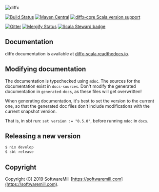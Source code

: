 ![diffx](https://github.com/softwaremill/diffx/raw/master/banner.png)

[![Build Status](https://img.shields.io/github/workflow/status/softwaremill/diffx/CI/master)](https://github.com/softwaremill/diffx/actions)
[![Maven Central](https://maven-badges.herokuapp.com/maven-central/com.softwaremill.diffx/diffx-core_2.13/badge.svg)](https://search.maven.org/search?q=g:com.softwaremill.diffx)
[![diffx-core Scala version support](https://index.scala-lang.org/softwaremill/diffx/diffx-core/latest-by-scala-version.svg)](https://index.scala-lang.org/softwaremill/diffx/diffx-core)


[![Gitter](https://badges.gitter.im/softwaremill/diffx.svg)](https://gitter.im/softwaremill/diffx?utm_source=badge&utm_medium=badge&utm_campaign=pr-badge)
[![Mergify Status](https://img.shields.io/endpoint.svg?url=https://gh.mergify.io/badges/softwaremill/diffx&style=flat)](https://mergify.io)
[![Scala Steward badge](https://img.shields.io/badge/Scala_Steward-helping-brightgreen.svg?style=flat&logo=data:image/png;base64,iVBORw0KGgoAAAANSUhEUgAAAA4AAAAQCAMAAAARSr4IAAAAVFBMVEUAAACHjojlOy5NWlrKzcYRKjGFjIbp293YycuLa3pYY2LSqql4f3pCUFTgSjNodYRmcXUsPD/NTTbjRS+2jomhgnzNc223cGvZS0HaSD0XLjbaSjElhIr+AAAAAXRSTlMAQObYZgAAAHlJREFUCNdNyosOwyAIhWHAQS1Vt7a77/3fcxxdmv0xwmckutAR1nkm4ggbyEcg/wWmlGLDAA3oL50xi6fk5ffZ3E2E3QfZDCcCN2YtbEWZt+Drc6u6rlqv7Uk0LdKqqr5rk2UCRXOk0vmQKGfc94nOJyQjouF9H/wCc9gECEYfONoAAAAASUVORK5CYII=)](https://scala-steward.org)

## Documentation

diffx documentation is available at [diffx-scala.readthedocs.io](https://diffx-scala.readthedocs.io).

## Modifying documentation
The documentation is typechecked using `mdoc`. The sources for the documentation exist in `docs-sources`. Don't modify the generated documentation in `generated-docs`, as these files will get overwritten!

When generating documentation, it's best to set the version to the current one, so that the generated doc files don't include modifications with the current snapshot version.

That is, in sbt run: `set version := "0.5.0"`, before running `mdoc` in `docs`.

## Releasing a new version

```sh
$ nix develop
$ sbt release
```

## Copyright

Copyright (C) 2019 SoftwareMill [https://softwaremill.com](https://softwaremill.com).
